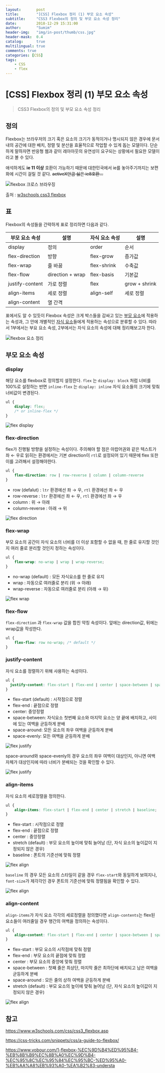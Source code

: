 ```yaml
---
layout:       post
title:        "[CSS] Flexbox 정리 (1) 부모 요소 속성"
subtitle:     "CSS3 Flexbox의 정의 및 부모 요소 속성 정리"
date:         2018-12-29 15:31:00
author:       "Sumim"
header-img:   "img/in-post/thumb/css.jpg"
header-mask:  0.4
catalog:      true
multilingual: true
comments: true
categories: [CSS]
tags:
    - CSS
    - flex
---
```




# [CSS] Flexbox 정리 (1) 부모 요소 속성

> CSS3 Flexbox의 정의 및 부모 요소 속성 정리





## 정의

Flexbox는 브라우저의 크기 혹은 요소의 크기가 동적이거나 명시되지 않은 경우에 문서 내의 공간에 대한 배치, 정렬 및 분산을 효율적으로 작업할 수 있게 돕는 모델이다. 단순하게 말하자면 반응형 웹과 같이 레아아웃의 유연성이 요구되는 상황에서 필요한 모델이라고 볼 수 있다. 

애석하게도 **ie 11 이상** 호환이 가능하기 때문에 대한민국에서 ie를 놓아주기까지는 보편화에 시간이 걸릴 것 같다. ~~activeX만큼 싫은 ie8호환...~~

 

![flexbox 크로스 브라우징](https://sumim00.github.io/img/in-post/2018/1229_img01.jpg)

출처 : [w3schools css3 flexbox](https://www.w3schools.com/css/css3_flexbox.asp)





## 표

Flexbox의 속성들을 간략하게 표로 정리하면 다음과 같다.

| 부모 요소 속성  | 설명             | 자식 요소 속성 | 설명          |
| --------------- | ---------------- | -------------- | ------------- |
| display         | 정의             | order          | 순서          |
| flex-direction  | 방향             | flex-grow      | 증가값        |
| flex-wrap       | 줄 바꿈          | flex-shrink    | 수축값        |
| flex-flow       | direction + wrap | flex-basis     | 기본값        |
| justify-content | 가로 정렬        | flex           | grow + shrink |
| align-items     | 세로 정렬        | align-self     | 세로 정렬     |
| align-content   | 열 간격          |                |               |



표에서도 알 수 있듯이 Flexbox 속성은 크게 박스들을 감싸고 있는 <u>부모 요소</u>에 적용하는 속성과,  그 안에 개별적인 <u>자식 요소</u>들에게 적용하는 속성으로 분류할 수 있다.  따라서 1부에서는 부요 요소 속성, 2부에서는 자식 요소의 속성에 대해 정리해보고자 한다. 

![flexbox 요소 정리](https://sumim00.github.io/img/in-post/2018/1229_img01_1.jpg)



## 부모 요소 속성



### display

해당 요소를 flexbox로 정의할지 설정한다. ```flex``` 는  ```display: block``` 처럼 너비를 100%로 설정하는 반면 ```inline-flex``` 는  ```display: inline``` 자식 요소들의 크기에 맞춰 너비값이 변경된다. 

```css
ul {
    display: flex; 
    /* or inline-flex */
}
```

![flex display](https://sumim00.github.io/img/in-post/2018/1229_img02.jpg)



### flex-direction

flex가 진행될 방향을 설정하는 속성이다. 주의해야 할 점은 아랍어권와 같은 텍스트가 좌 ←  우로 읽히는 환경에서는 기본 direction이 ```rtl```로 설정되어 있기 때문에 flex 또한 이를 고려해서 설정해야한다.

```css
ul {
    flex-direction: row | row-reverse | column | column-reverse
}
```

- row (defalut) : ```ltr``` 환경에선 좌 →  우,  ```rtl``` 환경에선 좌 ← 우
- row-reverse : ```ltr``` 환경에선 좌 ← 우,  ```rtl``` 환경에선 좌 → 우
- column : 위 → 아래
- column-reverse : 아래 → 위



![flex direction](https://sumim00.github.io/img/in-post/2018/1229_img03.jpg)





### flex-wrap

부모 요소의 공간이 자식 요소의 너비를 더 이상 포함할 수 없을 때, 한 줄로 유지할 것인지 여러 줄로 분리할 것인지 정하는 속성이다.

```css
ul {
    flex-wrap: no-wrap | wrap | wrap-reverse;
}
```

- no-wrap (default) : 모든 자식요소를 한 줄로 유지
- wrap : 자동으로 여러줄로 분리 (위 → 아래)
- wrap-reverse : 자동으로 여러줄로 분리 (아래 → 위)



![flex wrap](https://sumim00.github.io/img/in-post/2018/1229_img04.jpg)



### flex-flow

```flex-direction``` 과 ```flex-wrap```  값을 합친 약칭 속성이다. 앞에는 direction값, 뒤에는 wrap값을 작성한다.

```css
ul {
    flex-flow: row no-wrap; /* default */
}
```





### justify-content

자식 요소를 정렬하기 위해 사용하는 속성이다.  

```css
ul {
  justify-content: flex-start | flex-end | center | space-between | space-around | space-evenly;
}
```

- flex-start (default) : 시작점으로 정렬
- flex-end : 끝점으로 정렬
- center: 중앙정렬
- space-between: 자식요소 첫번째 요소와 마지막 요소는 양 끝에 배치하고, 사이에 있는 여백을 균등하게 분배
- space-around: 모든 요소의 좌우 여백을 균등하게 분배
- space-evenly: 모든 여백을 균등하게 분배



![flex justify](https://sumim00.github.io/img/in-post/2018/1229_img05.jpg)



space-around와 space-evenly의 경우 요소의 좌우 여백이 대상인지, 아니면 여백 자체가 대상인지에 따라 너비가 분배되는 것을 확인할 수 있다.



![flex justify](https://sumim00.github.io/img/in-post/2018/1229_img06.jpg)



### align-items

자식 요소의 세로정렬을 정의한다.

```css
ul {
    align-items: flex-start | flex-end | center | stretch | baseline;
}
```

- flex-start : 시작점으로 정렬
- flex-end : 끝점으로 정렬
- center : 중앙정렬
- stretch (default) : 부모 요소의 높이에 맞춰 늘어남 (단, 자식 요소의 높이값이 지정되지 않은 경우)
- baseline : 폰트의 기준선에 맞춰 정렬



![flex align](https://sumim00.github.io/img/in-post/2018/1229_img07.jpg)



```baseline``` 의 경우 모든 요소의 스타일이 같을 경우 ```flex-start```와 동일하게 보여지나, ```font-size```가 제각각인 경우 폰트의 기준선에 맞춰 정렬됨을 확인할 수 있다.



![flex align](https://sumim00.github.io/img/in-post/2018/1229_img08.jpg)



### align-content

```align-items```가 자식 요소 각각의 세로정렬을 정의했다면 ```align-contents```는 flex된 요소들이 여러줄일 경우 행간의 여백을 정의하는 속성이다.

```css
ul {
    align-content: flex-start | flex-end | center | space-between | space-around | stretch
}
```

- flex-start : 부모 요소의 시작점에 맞춰 정렬
- flex-end : 부모 요소의 끝점에 맞춰 정렬
- center : 부모 요소의 중앙에 맞춰 정렬
- space-between : 첫째 줄은 최상단, 마지막 줄은 최하단에 배치되고 남은 여백을 균등하게 분배
- space-around : 모든 줄의 상하 여백을 균등하게 분배 
- stretch (default) : 부모 요소의 높이에 맞춰 늘어남 (단, 자식 요소의 높이값이 지정되지 않은 경우)



![flex align](https://sumim00.github.io/img/in-post/2018/1229_img09.jpg)





## 참고

https://www.w3schools.com/css/css3_flexbox.asp

https://css-tricks.com/snippets/css/a-guide-to-flexbox/

https://www.vobour.com/1-flexbox-%EC%9D%B4%ED%95%B4-%EB%8B%B9%EC%8B%A0%EC%9D%B4-%EC%95%8C%EC%95%84%EC%95%BC-%ED%95%A0-%EB%AA%A8%EB%93%A0-%EA%B2%83-understa